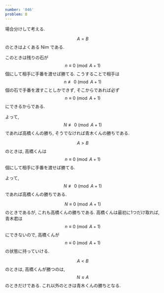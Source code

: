 ```yaml
---
number: '046'
problem: B
---
```

場合分けして考える.

$$ A = B $$ のときはよくある Nim である.

このときは残りの石が $$ n \equiv 0 \pmod{A+1} $$ 個にして相手に手番を渡せば勝てる. こうすることで相手は $$ n \not\equiv 0 \pmod{A+1} $$ 個の石で手番を渡すことしかできず, そこからであれば必ず $$ n \equiv 0 \pmod{A+1} $$ にできるからである.

よって, $$ N \not\equiv 0 \pmod{A+1} $$ であれば高橋くんの勝ち, そうでなければ青木くんの勝ちである.

$$ A \gt B $$ のときは, 高橋くんは $$ n \equiv 0 \pmod{A+1} $$ 個にして相手に手番を渡せば勝てる.

よって, $$ N \not\equiv 0 \pmod{A+1} $$ であれば高橋くんの勝ちである.

$$ N \equiv 0 \pmod{A+1} $$ のときであるが, これも高橋くんの勝ちである. 高橋くんは最初に1つだけ取れば, 青木君は $$ n \equiv 0 \pmod{A+1} $$ にできないので, 高橋くんが $$ n \equiv 0 \pmod{A+1} $$ の状態に持っていける.

$$ A \lt B $$ のときは, 高橋くんが勝つのは, $$ N \leq A $$ のときだけである. これ以外のときは青木くんの勝ちとなる.
